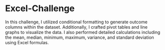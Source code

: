 # Excel-Challenge
In this challenge, I utilized conditional formatting to generate outcome columns within the dataset. Additionally, I crafted pivot tables and line graphs to visualize the data. I also performed detailed calculations including the mean, median, minimum, maximum, variance, and standard deviation using Excel formulas.

